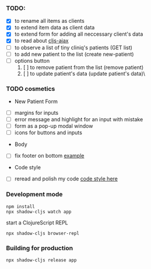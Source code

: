 
### TODO:
- [x] to rename all items as clients
- [x] to extend item data as client data
- [x] to extend form for adding all neccessary client's data
- [x] to read about [cljs-ajax](https://github.com/JulianBirch/cljs-ajax)
- [ ] to observe a list of tiny cliniq's patients (GET list)
- [ ] to add new patient to the list (create new-patient)
- [ ] options button
    1. [ ] to remove patient from the list (remove patient)
    2. [ ] to update patient's data (update patient's data)\

### TODO cosmetics
* New Patient Form
- [ ] margins for inputs
- [ ] error message and highlight for an input with mistake
- [ ] form as a pop-up modal window
- [ ] icons for buttons and inputs

* Body
- [ ] fix footer on bottom [example](https://stackoverflow.com/questions/18915550/fix-footer-to-bottom-of-page)

* Code style
- [ ] reread and polish my code [code style here](https://github.com/Nondv/clojure-style-guide/blob/master/ru/README.md)

### Development mode
```
npm install
npx shadow-cljs watch app
```
start a ClojureScript REPL
```
npx shadow-cljs browser-repl
```
### Building for production

```
npx shadow-cljs release app
```

